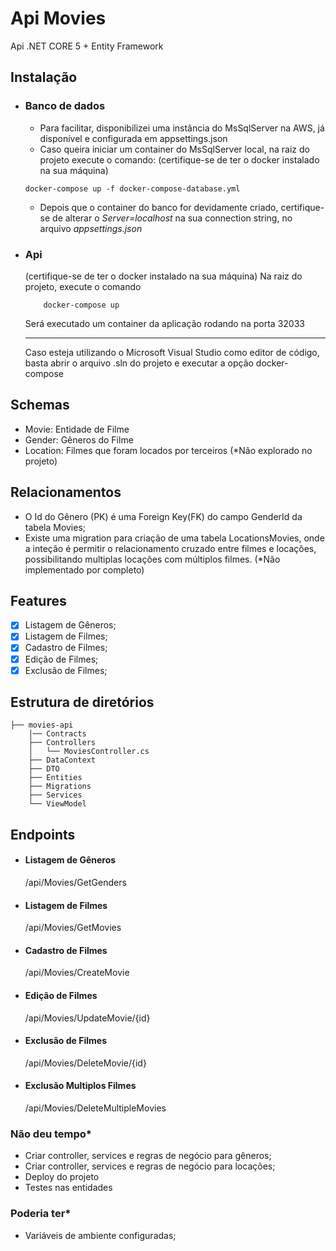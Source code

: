 ﻿
# Api Movies

Api .NET CORE 5 + Entity Framework

## Instalação

* ### Banco de dados

    - Para facilitar, disponibilizei uma instância do MsSqlServer na AWS, já disponível e configurada em appsettings.json
    - Caso queira iniciar um container do MsSqlServer local, na raiz do projeto execute o comando: (certifique-se de ter o docker instalado na sua máquina)

    ```
    docker-compose up -f docker-compose-database.yml
    ```

    - Depois que o container do banco for devidamente criado, certifique-se de alterar o *Server=localhost* na sua connection string, no arquivo *appsettings.json*

* ### Api
    (certifique-se de ter o docker instalado na sua máquina) Na raiz do projeto, execute o comando

    ```
        docker-compose up
    ```
    Será executado um container da aplicação rodando na porta 32033

    --------
    Caso esteja utilizando o Microsoft Visual Studio como editor de código, basta abrir o arquivo .sln do projeto e executar a opção docker-compose
    

## Schemas

- Movie: Entidade de Filme 
- Gender: Gêneros do Filme
- Location: Filmes que foram locados por terceiros (*Não explorado no projeto)

## Relacionamentos

- O Id do Gênero (PK) é uma Foreign Key(FK) do campo GenderId da tabela Movies;
- Existe uma migration para criação de uma tabela LocationsMovies, onde a inteção é permitir o relacionamento cruzado entre filmes e locações, possibilitando multiplas locações com múltiplos filmes. (*Não implementado por completo)

## Features

- [x] Listagem de Gêneros;
- [x] Listagem de Filmes;
- [x] Cadastro de Filmes;
- [x] Edição de Filmes;
- [x] Exclusão de Filmes;

## Estrutura de diretórios

```
├── movies-api
    │── Contracts
    ├── Controllers
    │   └── MoviesController.cs
    ├── DataContext
    ├── DTO
    ├── Entities
    ├── Migrations
    ├── Services
    └── ViewModel

```

## Endpoints
- #### Listagem de Gêneros
    /api/Movies/GetGenders
- #### Listagem de Filmes
    /api/Movies/GetMovies
- #### Cadastro de Filmes
    /api/Movies/CreateMovie
- #### Edição de Filmes
    /api/Movies/UpdateMovie/{id}
- #### Exclusão de Filmes
    /api/Movies/DeleteMovie/{id}
- #### Exclusão Multiplos Filmes
    /api/Movies/DeleteMultipleMovies

### Não deu tempo*

- Criar controller, services e regras de negócio para gêneros;
- Criar controller, services e regras de negócio para locações;
- Deploy do projeto
- Testes nas entidades

### Poderia ter*
- Variáveis de ambiente configuradas;